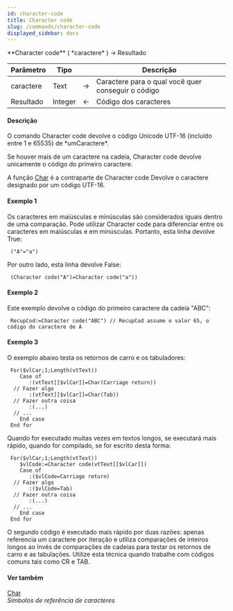 ```yaml
---
id: character-code
title: Character code
slug: /commands/character-code
displayed_sidebar: docs
---
```


<!--REF #_command_.Character code.Syntax-->**Character code** ( *caractere* ) -> Resultado<!-- END REF-->
<!--REF #_command_.Character code.Params-->
| Parâmetro | Tipo |  | Descrição |
| --- | --- | --- | --- |
| caractere | Text | &#8594;  | Caractere para o qual você quer conseguir o código |
| Resultado | Integer | &#8592; | Código dos caracteres |

<!-- END REF-->

#### Descrição 

<!--REF #_command_.Character code.Summary-->O comando Character code devolve o código Unicode UTF-16 (incluído entre 1 e 65535) de *umCaractere*.<!-- END REF-->   
  
Se houver mais de um caractere na cadeia, Character code devolve unicamente o código do primeiro caractere.  
  
A função [Char](char.md) é a contraparte de Character code Devolve o caractere designado por um código UTF-16.  

#### Exemplo 1 

Os caracteres em maiúsculas e minúsculas são considerados iguais dentro de uma comparação. Pode utilizar Character code para diferenciar entre os caracteres em maiúsculas e em minúsculas. Portanto, esta linha devolve True: 

```4d
 ("A"="a")
```
  
  
Por outro lado, esta linha devolve False:  
  
```4d
 (Character code("A")=Character code("a"))
```

#### Exemplo 2 

Este exemplo devolve o código do primeiro caractere da cadeia "ABC": 

```4d
 RecupCod:=Character code("ABC") // RecupCod assume o valor 65, o código do caractere de A
```

#### Exemplo 3 

O exemplo abaixo testa os retornos de carro e os tabuladores: 

```4d
 For($vlCar;1;Length(vtText))
    Case of
       :(vtText[[$vlCar]]=Char(Carriage return))
  // Fazer algo
       :(vtText[[$vlCar]]=Char(Tab))
  // Fazer outra coisa
       :(...)
  // ...
    End case
 End for
```

Quando for executado muitas vezes em textos longos, se executará mais rápido, quando for compilado, se for escrito desta forma:

```4d
 For($vlCar;1;Length(vtText))
    $vlCode:=Character code(vtText[[$vlCar]])
    Case of
       :($vlCode=Carriage return)
  // Fazer algo
       :($vlCode=Tab)
  // Fazer outra coisa
       :(...)
  // ...
    End case
 End for
```

  
O segundo código é executado mais rápido por duas razões: apenas referencia um caractere por iteração e utiliza comparações de inteiros longos ao invés de comparações de cadeias para testar os retornos de carro e as tabulações. Utilize esta técnica quando trabalhe com códigos comuns tais como CR e TAB.

#### Ver também 

[Char](char.md)  
*Símbolos de referência de caracteres*  
